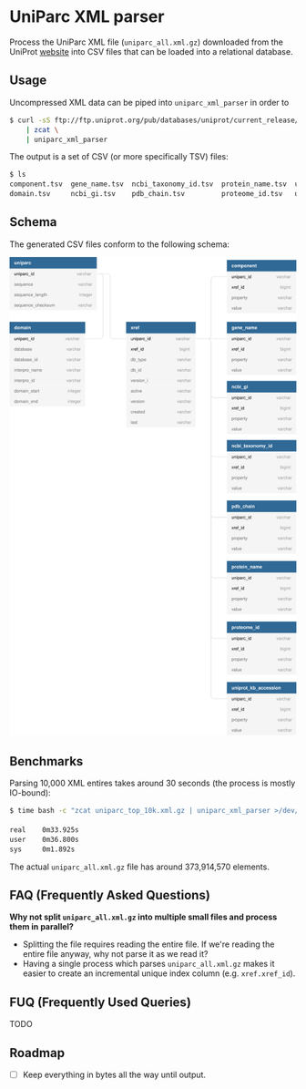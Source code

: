 # UniParc XML parser

Process the UniParc XML file (`uniparc_all.xml.gz`) downloaded from the UniProt [website](http://www.uniprot.org/downloads) into CSV files that can be loaded into a relational database.

## Usage

Uncompressed XML data can be piped into `uniparc_xml_parser` in order to

```bash
$ curl -sS ftp://ftp.uniprot.org/pub/databases/uniprot/current_release/uniparc/uniparc_all.xml.gz \
    | zcat \
    | uniparc_xml_parser
```

The output is a set of CSV (or more specifically TSV) files:

```bash
$ ls
component.tsv  gene_name.tsv  ncbi_taxonomy_id.tsv  protein_name.tsv  uniparc.tsv               xref.tsv
domain.tsv     ncbi_gi.tsv    pdb_chain.tsv         proteome_id.tsv   uniprot_kb_accession.tsv
```

## Schema

The generated CSV files conform to the following schema:

<div align="center">
<img src="docs/schema/uml-diagram.svg" width="800px" />
</div>

## Benchmarks

Parsing 10,000 XML entires takes around 30 seconds (the process is mostly IO-bound):

```bash
$ time bash -c "zcat uniparc_top_10k.xml.gz | uniparc_xml_parser >/dev/null"

real    0m33.925s
user    0m36.800s
sys     0m1.892s
```

The actual `uniparc_all.xml.gz` file has around 373,914,570 elements.

## FAQ (Frequently Asked Questions)

**Why not split `uniparc_all.xml.gz` into multiple small files and process them in parallel?**

- Splitting the file requires reading the entire file. If we're reading the entire file anyway, why not parse it as we read it?
- Having a single process which parses `uniparc_all.xml.gz` makes it easier to create an incremental unique index column (e.g. `xref.xref_id`).

## FUQ (Frequently Used Queries)

TODO

## Roadmap

- [ ] Keep everything in bytes all the way until output.
